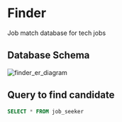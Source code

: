# Finder
Job match database for tech jobs

## Database Schema
![finder_er_diagram](https://user-images.githubusercontent.com/101298450/161380544-28c1d977-ed8b-4184-9e1e-7fa9163fc691.png)

## Query to find candidate
```sql
SELECT * FROM job_seeker
```
